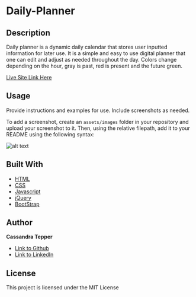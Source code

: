 # Daily-Planner

## Description 

Daily planner is a dynamic daily calendar that stores user inputted information for later use. It is a simple and easy to use digital planner that one can edit and adjust as needed throughout the day. Colors change depending on the hour, gray is past, red is present and the future green.  

[Live Site Link Here](https://ctep09.github.io/daily-planner/)

## Usage 

Provide instructions and examples for use. Include screenshots as needed. 

To add a screenshot, create an `assets/images` folder in your repository and upload your screenshot to it. Then, using the relative filepath, add it to your README using the following syntax:


![alt text](assets/images/screenshot.png)


## Built With

* [HTML](https://developer.mozilla.org/en-US/docs/Web/HTML)
* [CSS](https://developer.mozilla.org/en-US/docs/Web/CSS)
* [Javascript](https://developer.mozilla.org/en-US/docs/Web/JavaScript)
* [jQuery](https://api.jquery.com/)
* [BootStrap](https://getbootstrap.com/docs/5.2/getting-started/introduction/)

## Author

**Cassandra Tepper** 

- [Link to Github](https://github.com/CTep09)
- [Link to LinkedIn](https://www.linkedin.com/in/cassie-tepper/)

## License

This project is licensed under the MIT License 